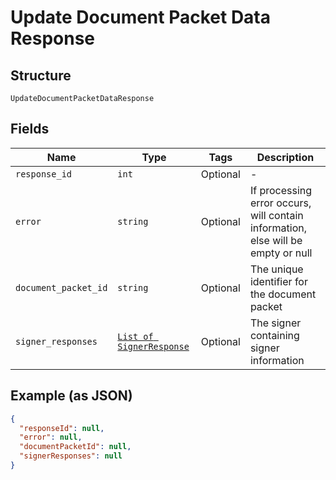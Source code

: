 
# Update Document Packet Data Response

## Structure

`UpdateDocumentPacketDataResponse`

## Fields

| Name | Type | Tags | Description |
|  --- | --- | --- | --- |
| `response_id` | `int` | Optional | - |
| `error` | `string` | Optional | If processing error occurs, will contain information, else will be empty or null |
| `document_packet_id` | `string` | Optional | The unique identifier for the document packet |
| `signer_responses` | [`List of SignerResponse`](../../doc/models/signer-response.md) | Optional | The signer containing signer information |

## Example (as JSON)

```json
{
  "responseId": null,
  "error": null,
  "documentPacketId": null,
  "signerResponses": null
}
```

